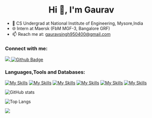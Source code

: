  <h1 align="center">Hi 👋, I'm Gaurav</h1>

- 🔭 CS Undergrad at National Institute of Engineering, Mysore,India
- 🌐 Intern at Maersk (FbM MGF-3, Bangalore GRF) 
- 📫 Reach me at: gauravsingh950400@gmail.com
  
### Connect with me:
<div id="badges">
  <a href="https://www.linkedin.com/in/gaurav-kumar-23a30a255/">
    <img src="https://img.shields.io/badge/LinkedIn-0077B5?style=for-the-badge&logo=linkedin&logoColor=white"/>
  <a href="https://github.com/gauravkumar950">
    <img src="https://img.shields.io/badge/Github-white?style=for-the-badge&logo=Github&logoColor=black" alt="Github Badge"/>
  </a>
   </div>

### Languages,Tools and Databases:
[![My Skills](https://skillicons.dev/icons?i=java,python,c,cs,html&theme=light)](https://skillicons.dev)
[![My Skills](https://skillicons.dev/icons?i=angular,react,spring,dotnet,selenium&theme=light)](https://skillicons.dev)
[![My Skills](https://skillicons.dev/icons?i=mysql,mongodb,redis,kafka&theme=light)](https://skillicons.dev)
[![My Skills](https://skillicons.dev/icons?i=git,github,githubactions,jenkins,postman&theme=light)](https://skillicons.dev)
[![My Skills](https://skillicons.dev/icons?i=azure,heroku,vercel&theme=light)](https://skillicons.dev)
[![My Skills](https://skillicons.dev/icons?i=figma&theme=light)](https://skillicons.dev)


![GitHub stats](https://github-readme-stats.vercel.app/api?username=GauravSingh950&show_icons=true&theme=dark)

![Top Langs](https://github-readme-stats.vercel.app/api/top-langs/?username=GauravSingh950&theme=dark)

![](https://komarev.com/ghpvc/?username=GauravSingh950&style=flat)

